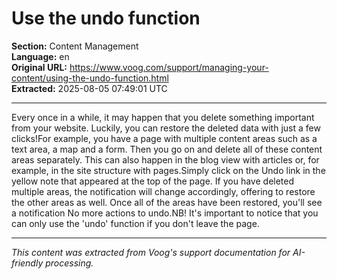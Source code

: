 # Use the undo function

**Section:** Content Management  
**Language:** en  
**Original URL:** https://www.voog.com/support/managing-your-content/using-the-undo-function.html  
**Extracted:** 2025-08-05 07:49:01 UTC

---

Every once in a while, it may happen that you delete something important from your website. Luckily, you can restore the deleted data with just a few clicks!For example, you have a page with multiple content areas such as a text area, a map and a form.
Then you go on and delete all of these content areas separately. This can also happen in the blog view with articles or, for example, in the site structure with pages.Simply click on the Undo link in the yellow note that appeared at the top of the page.
If you have deleted multiple areas, the notification will change accordingly, offering to restore the other areas as well.
Once all of the areas have been restored, you'll see a notification No more actions to undo.NB! It's important to notice that you can only use the 'undo' function if you don't leave the page.

---

*This content was extracted from Voog's support documentation for AI-friendly processing.*
